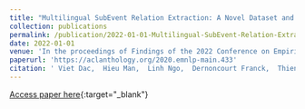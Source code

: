 ```yaml
---
title: "Multilingual SubEvent Relation Extraction: A Novel Dataset and Structure Induction Method"
collection: publications
permalink: /publication/2022-01-01-Multilingual-SubEvent-Relation-Extraction-A-Novel-Dataset-and-Structure-Induction-Method
date: 2022-01-01
venue: 'In the proceedings of Findings of the 2022 Conference on Empirical Methods in Natural Language Processing (EMNLP)'
paperurl: 'https://aclanthology.org/2020.emnlp-main.433'
citation: ' Viet Dac,  Hieu Man,  Linh Ngo,  Dernoncourt Franck,  Thien Nguyen, &quot;Multilingual SubEvent Relation Extraction: A Novel Dataset and Structure Induction Method.&quot; In the proceedings of Findings of the 2022 Conference on Empirical Methods in Natural Language Processing (EMNLP), 2022.'
---
```

[Access paper here](https://aclanthology.org/2020.emnlp-main.433){:target="_blank"}
